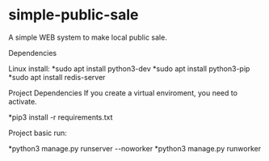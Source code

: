 # simple-public-sale
A simple WEB system to make local public sale.

Dependencies

Linux install:
*sudo apt install python3-dev
*sudo apt install python3-pip
*sudo apt install redis-server

Project Dependencies
If you create a virtual enviroment, you need to activate.

*pip3 install -r requirements.txt

Project basic run:

*python3 manage.py runserver --noworker
*python3 manage.py runworker
